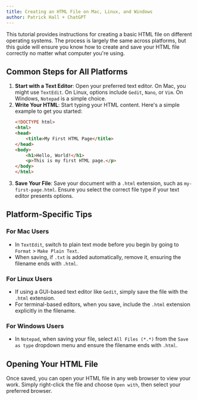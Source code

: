 ```yaml
---
title: Creating an HTML File on Mac, Linux, and Windows
author: Patrick Hall + ChatGPT
---
```


This tutorial provides instructions for creating a basic HTML file on different operating systems. The process is largely the same across platforms, but this guide will ensure you know how to create and save your HTML file correctly no matter what computer you're using.

## Common Steps for All Platforms

1. **Start with a Text Editor**: Open your preferred text editor. On Mac, you might use `TextEdit`. On Linux, options include `Gedit`, `Nano`, or `Vim`. On Windows, `Notepad` is a simple choice.
2. **Write Your HTML**: Start typing your HTML content. Here's a simple example to get you started:
   ```html
   <!DOCTYPE html>
   <html>
   <head>
       <title>My First HTML Page</title>
   </head>
   <body>
       <h1>Hello, World!</h1>
       <p>This is my first HTML page.</p>
   </body>
   </html>
   ```
3. **Save Your File**: Save your document with a `.html` extension, such as `my-first-page.html`. Ensure you select the correct file type if your text editor presents options.

## Platform-Specific Tips

### For Mac Users
- In `TextEdit`, switch to plain text mode before you begin by going to `Format` > `Make Plain Text`.
- When saving, if `.txt` is added automatically, remove it, ensuring the filename ends with `.html`.

### For Linux Users
- If using a GUI-based text editor like `Gedit`, simply save the file with the `.html` extension.
- For terminal-based editors, when you save, include the `.html` extension explicitly in the filename.

### For Windows Users
- In `Notepad`, when saving your file, select `All Files (*.*)` from the `Save as type` dropdown menu and ensure the filename ends with `.html`.

## Opening Your HTML File
Once saved, you can open your HTML file in any web browser to view your work. Simply right-click the file and choose `Open with`, then select your preferred browser.


